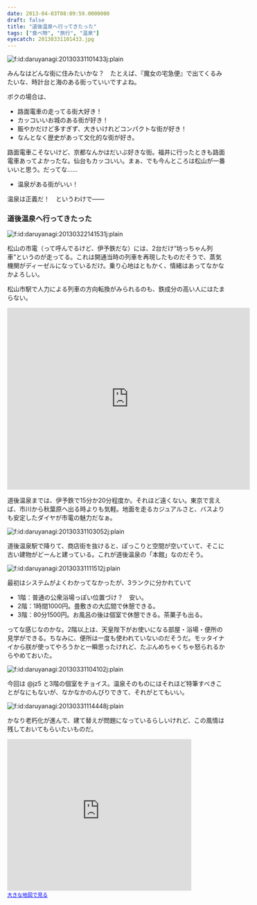 ```yaml
---
date: 2013-04-03T08:09:59.0000000
draft: false
title: "道後温泉へ行ってきたった"
tags: ["食べ物", "旅行", "温泉"]
eyecatch: 20130331101433.jpg
---
```

<p><span itemscope itemtype="http://schema.org/Photograph"><img src="20130331101433.jpg" alt="f:id:daruyanagi:20130331101433j:plain" title="f:id:daruyanagi:20130331101433j:plain" class="hatena-fotolife" itemprop="image"></span></p><p>みんなはどんな街に住みたいかな？　たとえば、『魔女の宅急便』で出てくるみたいな、時計台と海のある街っていいですよね。</p><p>ボクの場合は、</p>

<ul>
<li>路面電車の走ってる街大好き！</li>
<li>カッコいいお城のある街が好き！</li>
<li>賑やかだけど多すぎず、大きいけれどコンパクトな街が好き！</li>
<li>なんとなく歴史があって文化的な街が好き。</li>
</ul><p>路面電車こそないけど、京都なんかはだいぶ好きな街。福井に行ったときも路面電車あってよかったな。仙台もカッコいい。まぁ、でも今んところは松山が一番いいと思う。だってな……</p>

<ul>
<li>温泉がある街がいい！</li>
</ul><p>温泉は正義だ！　というわけで――</p>

<div class="section">
<h3>道後温泉へ行ってきたった</h3>
<p><span itemscope itemtype="http://schema.org/Photograph"><img src="20130322141531.jpg" alt="f:id:daruyanagi:20130322141531j:plain" title="f:id:daruyanagi:20130322141531j:plain" class="hatena-fotolife" itemprop="image"></span></p><p>松山の市電（って呼んでるけど、伊予鉄だな）には、2台だけ“坊っちゃん列車”というのが走ってる。これは開通当時の列車を再現したものだそうで、蒸気機関がディーゼルになっているだけ。乗り心地はともかく、情緒はあってなかなかよろしい。</p><p>松山市駅で人力による列車の方向転換がみられるのも、鉄成分の高い人にはたまらない。</p><p><iframe width="560" height="420" src="http://www.youtube.com/embed/vrIG7-YcTZQ" frameborder="0" allowfullscreen></iframe></p><p>道後温泉までは、伊予鉄で15分か20分程度か。それほど遠くない。東京で言えば、市川から秋葉原へ出る時よりも気軽。地面を走るカジュアルさと、バスよりも安定したダイヤが市電の魅力だなぁ。</p><p><span itemscope itemtype="http://schema.org/Photograph"><img src="20130331103052.jpg" alt="f:id:daruyanagi:20130331103052j:plain" title="f:id:daruyanagi:20130331103052j:plain" class="hatena-fotolife" itemprop="image"></span></p><p>道後温泉駅で降りて、商店街を抜けると、ぽっこりと空間が空いていて、そこに古い建物がどーんと建っている。これが道後温泉の「本館」なのだそう。</p><p><span itemscope itemtype="http://schema.org/Photograph"><img src="20130331111512.jpg" alt="f:id:daruyanagi:20130331111512j:plain" title="f:id:daruyanagi:20130331111512j:plain" class="hatena-fotolife" itemprop="image"></span></p><p>最初はシステムがよくわかってなかったが、3ランクに分かれていて</p>

<ul>
<li>1階：普通の公衆浴場っぽい位置づけ？　安い。</li>
<li>2階：1時間1000円。畳敷きの大広間で休憩できる。</li>
<li>3階：80分1500円。お風呂の後は個室で休憩できる。茶菓子も出る。</li>
</ul><p>ってな感じなのかな。2階以上は、天皇陛下がお使いになる部屋・浴場・便所の見学ができる。ちなみに、便所は一度も使われていないのだそうだ。モッタイナイから朕が使ってやろうかと一瞬思ったけれど、たぶんめちゃくちゃ怒られるからやめておいた。</p><p><span itemscope itemtype="http://schema.org/Photograph"><img src="20130331104102.jpg" alt="f:id:daruyanagi:20130331104102j:plain" title="f:id:daruyanagi:20130331104102j:plain" class="hatena-fotolife" itemprop="image"></span></p><p>今回は @jz5 と3階の個室をチョイス。温泉そのものにはそれほど特筆すべきことがなにもないが、なかなかのんびりできて、それがとてもいい。</p><p><span itemscope itemtype="http://schema.org/Photograph"><img src="20130331114448.jpg" alt="f:id:daruyanagi:20130331114448j:plain" title="f:id:daruyanagi:20130331114448j:plain" class="hatena-fotolife" itemprop="image"></span></p><p>かなり老朽化が進んで、建て替えが問題になっているらしいけれど、この風情は残しておいてもらいたいものだ。</p><p><iframe width="425" height="350" frameborder="0" scrolling="no" marginheight="0" marginwidth="0" src="https://maps.google.co.jp/maps?hl=ja&amp;safe=active&amp;ie=UTF8&amp;q=%E9%81%93%E5%BE%8C%E6%B8%A9%E6%B3%89&amp;fb=1&amp;gl=jp&amp;hq=%E9%81%93%E5%BE%8C%E6%B8%A9%E6%B3%89&amp;cid=0,0,8960290296722600313&amp;t=m&amp;brcurrent=3,0x354fe5d7d750f7d5:0x8f5c33666987a904,0&amp;ll=33.855021,132.78692&amp;spn=0.006237,0.00912&amp;z=16&amp;iwloc=A&amp;output=embed"></iframe><br /><small><a href="https://maps.google.co.jp/maps?hl=ja&amp;safe=active&amp;ie=UTF8&amp;q=%E9%81%93%E5%BE%8C%E6%B8%A9%E6%B3%89&amp;fb=1&amp;gl=jp&amp;hq=%E9%81%93%E5%BE%8C%E6%B8%A9%E6%B3%89&amp;cid=0,0,8960290296722600313&amp;t=m&amp;brcurrent=3,0x354fe5d7d750f7d5:0x8f5c33666987a904,0&amp;ll=33.855021,132.78692&amp;spn=0.006237,0.00912&amp;z=16&amp;iwloc=A&amp;source=embed" style="color:#0000FF;text-align:left">大きな地図で見る</a></small></p>

</div>